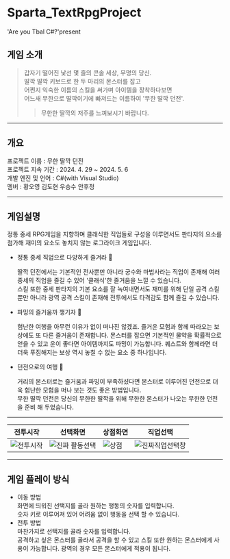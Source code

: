 # Sparta_TextRpgProject
'Are you Tbal C#?'present  


## 게임 소개  

>갑자기 떨어진 낯선 몇 줄의 콘솔 세상, 무명의 당신.  
딸깍 딸깍 키보드로 한 두 마리의 몬스터를 잡고   
어쩐지 익숙한 이름의 스킬을 써가며 아이템을 장착하다보면  
어느새 무한으로 딸깍이기에 빠져드는 이름하여 '무한 딸깍 던전'.    
>>무한한 딸깍의 저주를 느껴보시기 바랍니다.  


---

## 개요  

프로젝트 이름 : 무한 딸깍 던전  
프로젝트 지속 기간 : 2024. 4. 29 ~ 2024. 5. 6  
개발 엔진 및 언어 : C#(with Visual Studio)  
멤버 : 황오영 김도현 우승수 안후정


---

## 게임설명 
정통 중세 RPG게임을 지향하며 클래식한 직업들로 구성을 이루면서도 판타지의 요소를 첨가해 재미의 요소도 놓치지 않는 로그라이크 게임입니다.

-  정통 중세 직업으로 다양하게 즐겨라 👑
  
   딸깍 던전에서는 기본적인 전사뿐만 아니라 궁수와 마법사라는 직업이 존재해 여러 중세의 직업을 즐길 수 있어 '클래식'한 즐거움을 느낄 수 있습니다.  
   스킬 또한 중세 판타지의 기본 요소를 잘 녹여내면서도 재미를 위해 단일 공격 스킬 뿐만 아니라 광역 공격 스킬이 존재해 전투에서도 타격감도 함께 즐길
   수 있습니다.
   
- 파밍의 즐거움까 챙기자 🎵
  
  험난한 여행을 아무런 이유가 없이 떠나진 않겠죠.
  즐거운 모험과 함께 따라오는 보상에도 또 다른 즐거움이 존재합니다. 몬스터를 잡으면 기본적인 물약을 확률적으로 얻을 수 있고 운이 좋다면 아이템까지도 파밍이 가능합니다.
  퀘스트와 함께라면 더더욱 푸짐해지는 보상 역시 놓칠 수 없는 요소 중 하나입니다.  
  
- 던전으로의 여행 🏃
  
  거리의 몬스터로는 즐거움과 파밍이 부족하셨다면 몬스터로 이루어진 던전으로 더욱 험난한 모험을 떠나 보는 것도 좋은 방법입니다.  
  무한 딸깍 던전은 당신의 무한한 딸깍을 위해 무한한 몬스터가 나오는 무한한 던전을 준비 해 두었습니다.   
  
---   

|전투시작|선택화면|상점화면|직업선택|
|--|--|--|--|
|![전투시작](https://github.com/oyounghawng/Sparta_TextRpgProject/assets/167054226/9c01f6a0-1eeb-42be-a6f6-ab9827c5086b)|![진짜 활동선택](https://github.com/oyounghawng/Sparta_TextRpgProject/assets/167054226/e00d6a4f-6598-441f-b2a6-5ea1266a5b13)|![상점](https://github.com/oyounghawng/Sparta_TextRpgProject/assets/167054226/4a9c215d-ba5f-4a97-aa18-f3014c23f623)|![진짜직업선택창](https://github.com/oyounghawng/Sparta_TextRpgProject/assets/167054226/7b1c43d7-7cc4-49b2-9db1-323dfc5b022f)|



  
---   

## 게임 플레이 방식  

- 이동 방법  
  화면에 띄워진 선택지를 골라 원하는 행동의 숫자를 입력합니다.  
  숫자 키로 이루어져 있어 어려움 없이 행동을 선택 할 수 있습니다.  
- 전투 방법  
  마찬가지로 선택지를 골라 숫자를 입력합니다.  
  공격하고 싶은 몬스터를 골라서 공격을 할 수 있고 스킬 또한 원하는 몬스터에게 사용이 가능합니다.
  광역의 경우 모든 몬스터에게 적용이 됩니다.  
